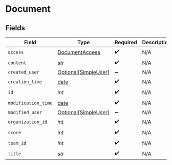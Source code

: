 # Document


## Fields

| Field                                                                | Type                                                                 | Required                                                             | Description                                                          |
| -------------------------------------------------------------------- | -------------------------------------------------------------------- | -------------------------------------------------------------------- | -------------------------------------------------------------------- |
| `access`                                                             | [DocumentAccess](../../models/shared/documentaccess.md)              | :heavy_check_mark:                                                   | N/A                                                                  |
| `content`                                                            | *str*                                                                | :heavy_check_mark:                                                   | N/A                                                                  |
| `created_user`                                                       | [Optional[SimpleUser]](../../models/shared/simpleuser.md)            | :heavy_minus_sign:                                                   | N/A                                                                  |
| `creation_time`                                                      | [date](https://docs.python.org/3/library/datetime.html#date-objects) | :heavy_check_mark:                                                   | N/A                                                                  |
| `id`                                                                 | *int*                                                                | :heavy_check_mark:                                                   | N/A                                                                  |
| `modification_time`                                                  | [date](https://docs.python.org/3/library/datetime.html#date-objects) | :heavy_check_mark:                                                   | N/A                                                                  |
| `modified_user`                                                      | [Optional[SimpleUser]](../../models/shared/simpleuser.md)            | :heavy_minus_sign:                                                   | N/A                                                                  |
| `organization_id`                                                    | *int*                                                                | :heavy_check_mark:                                                   | N/A                                                                  |
| `score`                                                              | *int*                                                                | :heavy_check_mark:                                                   | N/A                                                                  |
| `team_id`                                                            | *int*                                                                | :heavy_check_mark:                                                   | N/A                                                                  |
| `title`                                                              | *str*                                                                | :heavy_check_mark:                                                   | N/A                                                                  |